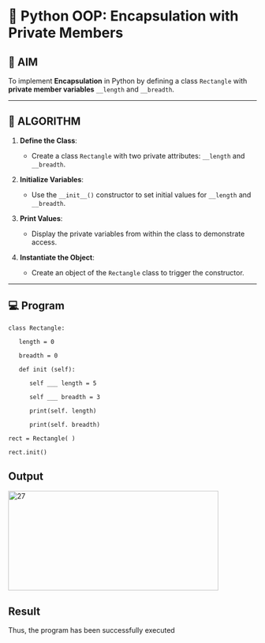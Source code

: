 # 🐍 Python OOP: Encapsulation with Private Members

## 🎯 AIM

To implement **Encapsulation** in Python by defining a class `Rectangle` with **private member variables** `__length` and `__breadth`.

---

## 🧠 ALGORITHM

1. **Define the Class**:
   - Create a class `Rectangle` with two private attributes: `__length` and `__breadth`.

2. **Initialize Variables**:
   - Use the `__init__()` constructor to set initial values for `__length` and `__breadth`.

3. **Print Values**:
   - Display the private variables from within the class to demonstrate access.

4. **Instantiate the Object**:
   - Create an object of the `Rectangle` class to trigger the constructor.

---

## 💻 Program
```
class Rectangle: 

   length = 0 

   breadth = 0

   def init (self): 

      self ___ length = 5 

      self ___ breadth = 3 

      print(self. length) 

      print(self. breadth) 

rect = Rectangle( )

rect.init()
```
## Output
<img width="426" height="202" alt="27" src="https://github.com/user-attachments/assets/9c3ad375-7fa9-41e4-b7c1-e3f09423af50" />

## Result
   Thus, the program has been successfully executed
